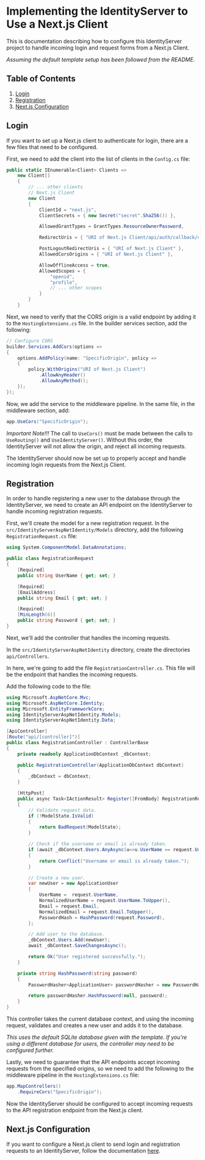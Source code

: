 # Implementing the IdentityServer to Use a Next.js Client

This is documentation describing how to configure this IdentityServer project to handle incoming login and request forms from a Next.js Client.

*Assuming the default template setup has been followed from the README.*

## Table of Contents

1. [Login](#login)
2. [Registration](#registration)
3. [Next.js Configuration](#nextjs-configuration)

## Login

If you want to set up a Next.js client to authenticate for login, there are a few files that need to be configured.

First, we need to add the client into the list of clients in the `Config.cs` file:

```c#
public static IEnumerable<Client> Clients => 
    new Client[]
    {
        // ... other clients
        // Next.js Client
        new Client
        {
            ClientId = "next.js",
            ClientSecrets = { new Secret("secret".Sha256()) },

            AllowedGrantTypes = GrantTypes.ResourceOwnerPassword,

            RedirectUris = { "URI of Next.js Client/api/auth/callback/credentials" },

            PostLogoutRedirectUris = { "URI of Next.js Client" },
            AllowedCorsOrigins = { "URI of Next.js Client" },

            AllowOfflineAccess = true,
            AllowedScopes = { 
                "openid",
                "profile",
                // ... other scopes
            }
        }
    }
```

Next, we need to verify that the CORS origin is a valid endpoint by adding it to the `HostingExtensions.cs` file. In the builder services section, add the following:

```c#
// Configure CORS
builder.Services.AddCors(options =>
{
    options.AddPolicy(name: "SpecificOrigin", policy =>
    {
        policy.WithOrigins("URI of Next.js Client")
            .AllowAnyHeader()
            .AllowAnyMethod();
    });
});
```

Now, we add the service to the middleware pipeline. In the same file, in the middleware section, add:

```c#
app.UseCors("SpecificOrigin");
```

*Important Note!!!* The call to `UseCors()` must be made between the calls to `UseRouting()` and `UseIdentityServer()`. Without this order, the IdentityServer will not allow the origin, and reject all incoming requests.

The IdentityServer should now be set up to properly accept and handle incoming login requests from the Next.js Client.

## Registration

In order to handle registering a new user to the database through the IdentityServer, we need to create an API endpoint on the IdentityServer to handle incoming registration requests.

First, we'll create the model for a new registration request. In the `src/IdentityServerAspNetIdentity/Models` directory, add the following `RegistrationRequest.cs` file:

```c#
using System.ComponentModel.DataAnnotations;

public class RegistrationRequest
{
    [Required]
    public string UserName { get; set; }

    [Required]
    [EmailAddress]
    public string Email { get; set; }

    [Required]
    [MinLength(6)]
    public string Password { get; set; }
}
```

Next, we'll add the controller that handles the incoming requests.

In the `src/IdentityServerAspNetIdentity` directory, create the directories `api/Controllers`.

In here, we're going to add the file `RegistrationController.cs`. This file will be the endpoint that handles the incoming requests.

Add the following code to the file:

```c#
using Microsoft.AspNetCore.Mvc;
using Microsoft.AspNetCore.Identity;
using Microsoft.EntityFrameworkCore;
using IdentityServerAspNetIdentity.Models;
using IdentityServerAspNetIdentity.Data;

[ApiController]
[Route("api/[controller]")]
public class RegistrationController : ControllerBase
{
    private readonly ApplicationDbContext _dbContext;

    public RegistrationController(ApplicationDbContext dbContext)
    {
        _dbContext = dbContext;
    }

    [HttpPost]
    public async Task<IActionResult> Register([FromBody] RegistrationRequest request)
    {
        // Validate request data.
        if (!ModelState.IsValid)
        {
            return BadRequest(ModelState);
        }

        // Check if the username or email is already taken.
        if (await _dbContext.Users.AnyAsync(u=>u.UserName == request.UserName || u.Email == request.Email))
        {
            return Conflict("Username or email is already taken.");
        }

        // Create a new user.
        var newUser = new ApplicationUser
        {
            UserName =  request.UserName,
            NormalizedUserName = request.UserName.ToUpper(),
            Email = request.Email,
            NormalizedEmail = request.Email.ToUpper(),
            PasswordHash = HashPassword(request.Password),
        };

        // Add user to the database.
        _dbContext.Users.Add(newUser);
        await _dbContext.SaveChangesAsync();

        return Ok("User registered successfully.");
    }

    private string HashPassword(string password)
    {
        PasswordHasher<ApplicationUser> passwordHasher = new PasswordHasher<ApplicationUser>();

        return passwordHasher.HashPassword(null, password);
    }
}
```

This controller takes the current database context, and using the incoming request, validates and creates a new user and adds it to the database.

*This uses the default SQLite database given with the template. If you're using a different database for users, the controller may need to be configured further.*

Lastly, we need to guarantee that the API endpoints accept incoming requests from the specified origins, so we need to add the following to the middleware pipeline in the `HostingExtensions.cs` file:

```c#
app.MapControllers()
    .RequireCors("SpecificOrigin");
```

Now the IdentityServer should be configured to accept incoming requests to the API registration endpoint from the Next.js client.

## Next.js Configuration

If you want to configure a Next.js client to send login and registration requests to an IdentityServer, follow the documentation [here](https://github.com/willwpearson/optim.boo/tree/main).
